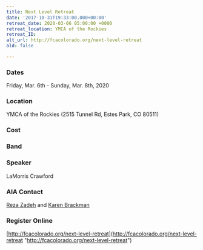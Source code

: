 ```yaml
---
title: Next Level Retreat
date: '2017-10-31T19:33:00.000+00:00'
retreat_date: 2020-03-06 05:00:00 +0000
retreat_location: YMCA of the Rockies
retreat_ID: 
alt_url: http://fcacolorado.org/next-level-retreat
old: false

---
```

### Dates

Friday, Mar. 6th -  Sunday, Mar. 8th, 2020

### Location

YMCA of the Rockies (2515 Tunnel Rd, Estes Park, CO 80511)

### Cost

### Band

### Speaker

LaMorris Crawford

### AIA Contact

[Reza Zadeh](mailto:reza.zadeh@athletesinaction.org) and [Karen Brackman](mailto:karen.brackman@athletesinaction.org)

### Register Online

[http://fcacolorado.org/next-level-retreat](http://fcacolorado.org/next-level-retreat "http://fcacolorado.org/next-level-retreat")